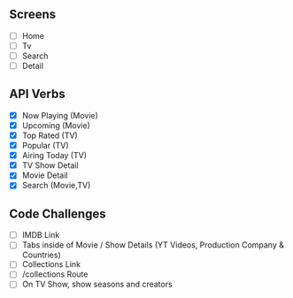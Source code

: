 ## Screens

- [ ] Home
- [ ] Tv
- [ ] Search
- [ ] Detail

## API Verbs

- [x] Now Playing (Movie)
- [x] Upcoming (Movie)
- [x] Top Rated (TV)
- [x] Popular (TV)
- [x] Airing Today (TV)
- [x] TV Show Detail
- [x] Movie Detail
- [x] Search (Movie,TV)

## Code Challenges

- [ ] IMDB Link
- [ ] Tabs inside of Movie / Show Details (YT Videos, Production Company & Countries)
- [ ] Collections Link
- [ ] /collections Route
- [ ] On TV Show, show seasons and creators
